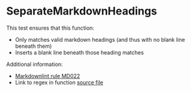 # SeparateMarkdownHeadings

This test ensures that this function:

- Only matches valid markdown headings (and thus with no blank line beneath them)
- Inserts a blank line beneath those heading matches

Additional information:

- [Markdownlint rule MD022](https://github.com/markdownlint/markdownlint/blob/master/docs/RULES.md#md022---headers-should-be-surrounded-by-blank-lines)
- Link to regex in function [source file](https://github.com/alt3/Docusaurus.PowerShell/blob/main/Source/Private/SeparateMarkdownHeadings.ps1#L12)
